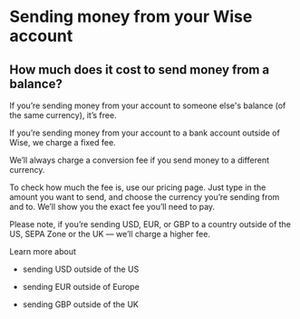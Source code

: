 # Sending money from your Wise account  
## How much does it cost to send money from a balance?  
If you’re sending money from your account to someone else's balance (of the same currency), it’s free.

If you’re sending money from your account to a bank account outside of Wise, we charge a fixed fee. 

We’ll always charge a conversion fee if you send money to a different currency.

To check how much the fee is, use our pricing page. Just type in the amount you want to send, and choose the currency you’re sending from and to. We’ll show you the exact fee you’ll need to pay. 

Please note, if you’re sending USD, EUR, or GBP to a country outside of the US, SEPA Zone or the UK — we’ll charge a higher fee. 

Learn more about 

  * sending USD outside of the US

  * sending EUR outside of Europe

  * sending GBP outside of the UK